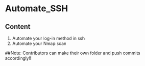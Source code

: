 # Automate_SSH

## Content
1. Automate your log-in method in ssh
2. Automate your Nmap scan


##Note:
Contributors can make their own folder and push commits accordingly!!

